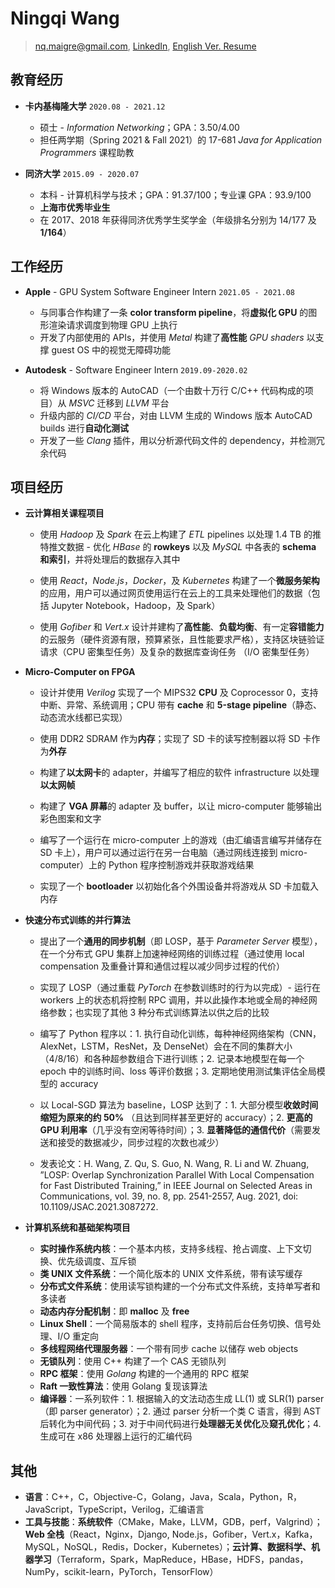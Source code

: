 # Ningqi Wang

> nq.maigre@gmail.com, [LinkedIn](https://www.linkedin.com/in/ningqi-wang), [English Ver. Resume](https://drive.google.com/file/d/1xYoTwvz8s6pVGqTGwRoXwsvuOyOlt6ME)
>



## 教育经历

* __卡内基梅隆大学__ `2020.08 - 2021.12`
  * 硕士 - *Information Networking*；GPA：3.50/4.00
  * 担任两学期（Spring 2021 & Fall 2021）的 17-681 *Java for Application Programmers* 课程助教

* __同济大学__ `2015.09 - 2020.07`
  * 本科 - 计算机科学与技术；GPA：91.37/100；专业课 GPA：93.9/100
  * **上海市优秀毕业生**
  * 在 2017、2018 年获得同济优秀学生奖学金（年级排名分别为 14/177 及 **1/164**）



## 工作经历

* __Apple__ - GPU System Software Engineer Intern `2021.05 - 2021.08`
  * 与同事合作构建了一条 **color transform pipeline**，将**虚拟化 GPU** 的图形渲染请求调度到物理 GPU 上执行
  * 开发了内部使用的 APIs，并使用 *Metal* 构建了**高性能** *GPU shaders* 以支撑 guest OS 中的视觉无障碍功能

* __Autodesk__ - Software Engineer Intern `2019.09-2020.02`
  * 将 Windows 版本的 AutoCAD（一个由数十万行 C/C++ 代码构成的项目）从 *MSVC* 迁移到 *LLVM* 平台
  * 升级内部的 *CI/CD* 平台，对由 LLVM 生成的 Windows 版本 AutoCAD builds 进行**自动化测试**
  * 开发了一些 *Clang* 插件，用以分析源代码文件的 dependency，并检测冗余代码



## 项目经历

* **云计算相关课程项目**

  * 使用 *Hadoop* 及 *Spark* 在云上构建了 *ETL* pipelines 以处理 1.4 TB 的推特推文数据 - 优化 *HBase* 的 **rowkeys** 以及 *MySQL* 中各表的 **schema 和索引**，并将处理后的数据存入其中

  * 使用 *React*，*Node.js*，*Docker*，及 *Kubernetes* 构建了一个**微服务架构**的应用，用户可以通过网页使用运行在云上的工具来处理他们的数据（包括 Jupyter Notebook，Hadoop，及 Spark） 

  * 使用 *Gofiber* 和 *Vert.x* 设计并建构了**高性能**、**负载均衡**、有一定**容错能力**的云服务（硬件资源有限，预算紧张，且性能要求严格），支持区块链验证请求（CPU 密集型任务）及复杂的数据库查询任务 （I/O 密集型任务）

* **Micro-Computer on FPGA**
  * 设计并使用 *Verilog* 实现了一个 MIPS32 **CPU** 及 Coprocessor 0，支持中断、异常、系统调用；CPU 带有 **cache** 和 **5-stage pipeline**（静态、动态流水线都已实现）
  
  * 使用 DDR2 SDRAM 作为**内存**；实现了 SD 卡的读写控制器以将 SD 卡作为**外存**
  
  * 构建了**以太网卡**的 adapter，并编写了相应的软件 infrastructure 以处理**以太网帧**
  
  * 构建了 **VGA 屏幕**的 adapter 及 buffer，以让 micro-computer 能够输出彩色图案和文字
  
  * 编写了一个运行在 micro-computer 上的游戏（由汇编语言编写并储存在 SD 卡上），用户可以通过运行在另一台电脑（通过网线连接到 micro-computer）上的 Python 程序控制游戏并获取游戏结果
  
  * 实现了一个 **bootloader** 以初始化各个外围设备并将游戏从 SD 卡加载入内存
  
* **快速分布式训练的并行算法**
  * 提出了一个**通用的同步机制**（即 LOSP，基于 *Parameter Server* 模型），在一个分布式 GPU 集群上加速神经网络的训练过程（通过使用 local compensation 及重叠计算和通信过程以减少同步过程的代价）
  
  * 实现了 LOSP（通过重载 *PyTorch* 在参数训练时的行为以完成）- 运行在 workers 上的状态机将控制 RPC 调用，并以此操作本地或全局的神经网络参数；也实现了其他 3 种分布式训练算法以供之后的比较
  
  * 编写了 Python 程序以：1. 执行自动化训练，每种神经网络架构（CNN，AlexNet，LSTM，ResNet，及 DenseNet）会在不同的集群大小（4/8/16）和各种超参数组合下进行训练；2. 记录本地模型在每一个 epoch 中的训练时间、loss 等评价数据；3. 定期地使用测试集评估全局模型的 accuracy
  
  * 以 Local-SGD 算法为 baseline，LOSP 达到了：1. 大部分模型**收敛时间缩短为原来的约 50%** （且达到同样甚至更好的 accuracy）；2. **更高的 GPU 利用率**（几乎没有空闲等待时间）；3. **显著降低的通信代价**（需要发送和接受的数据减少，同步过程的次数也减少）
  
  * 发表论文：H. Wang, Z. Qu, S. Guo, N. Wang, R. Li and W. Zhuang, ”LOSP: Overlap Synchronization Parallel With Local Compensation for Fast Distributed Training,” in IEEE Journal on Selected Areas in Communications, vol. 39, no. 8, pp. 2541-2557, Aug. 2021, doi: 10.1109/JSAC.2021.3087272.
  
* **计算机系统和基础架构项目**

  * **实时操作系统内核**：一个基本内核，支持多线程、抢占调度、上下文切换、优先级调度、互斥锁
  * **类 UNIX 文件系统**：一个简化版本的 UNIX 文件系统，带有读写缓存
  * **分布式文件系统**：使用读写锁构建的一个分布式文件系统，支持单写者和多读者
  * **动态内存分配机制**：即 **malloc** 及 **free**
  * **Linux Shell**：一个简易版本的 shell 程序，支持前后台任务切换、信号处理、I/O 重定向
  * **多线程网络代理服务器**：一个带有同步 cache 以储存 web objects
  * **无锁队列**：使用 C++ 构建了一个 CAS 无锁队列
  * **RPC 框架**：使用 *Golang* 构建的一个通用的 RPC 框架
  * **Raft 一致性算法**：使用 Golang 复现该算法
  * **编译器**：一系列软件：1. 根据输入的文法动态生成 LL(1) 或 SLR(1) parser（即 parser generator）；2. 通过 parser 分析一个类 C 语言，得到 AST 后转化为中间代码；3. 对于中间代码进行**处理器无关优化**及**窥孔优化**；4. 生成可在 x86 处理器上运行的汇编代码



## 其他

* **语言**：C++，C，Objective-C，Golang，Java，Scala，Python，R，JavaScript，TypeScript，Verilog，汇编语言
* **工具与技能**：**系统软件**（CMake，Make，LLVM，GDB，perf，Valgrind）；**Web 全栈**（React，Nginx，Django,
  Node.js，Gofiber，Vert.x，Kafka，MySQL，NoSQL，Redis，Docker，Kubernetes）；**云计算、数据科学、机器学习**（Terraform，Spark，MapReduce，HBase，HDFS，pandas，NumPy，scikit-learn，PyTorch，TensorFlow）

